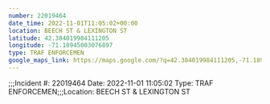 ```yaml
---
number: 22019464
date_time: 2022-11-01T11:05:02+00:00
location: BEECH ST & LEXINGTON ST
latitude: 42.384019984111205
longitude: -71.18945003076897
type: TRAF ENFORCEMEN
google_maps_link: https://maps.google.com/?q=42.384019984111205,-71.18945003076897
---
```


;;;Incident #: 22019464  Date: 2022-11-01 11:05:02   Type: TRAF ENFORCEMEN;;;Location: BEECH ST & LEXINGTON ST
